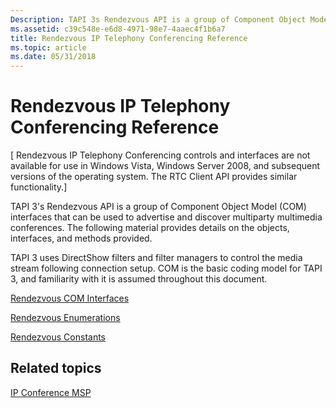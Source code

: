 ```yaml
---
Description: TAPI 3s Rendezvous API is a group of Component Object Model interfaces that can be used to advertise and discover multiparty multimedia conferences. The following material provides details on the objects interfaces and methods provided.
ms.assetid: c39c548e-e6d8-4971-98e7-4aaec4f1b6a7
title: Rendezvous IP Telephony Conferencing Reference
ms.topic: article
ms.date: 05/31/2018
---
```


# Rendezvous IP Telephony Conferencing Reference

\[ Rendezvous IP Telephony Conferencing controls and interfaces are not available for use in Windows Vista, Windows Server 2008, and subsequent versions of the operating system. The RTC Client API provides similar functionality.\]

TAPI 3's Rendezvous API is a group of Component Object Model (COM) interfaces that can be used to advertise and discover multiparty multimedia conferences. The following material provides details on the objects, interfaces, and methods provided.

TAPI 3 uses DirectShow filters and filter managers to control the media stream following connection setup. COM is the basic coding model for TAPI 3, and familiarity with it is assumed throughout this document.

[Rendezvous COM Interfaces](rendezvous-com-interfaces.md)

[Rendezvous Enumerations](rendezvous-enumerations.md)

[Rendezvous Constants](rendezvous-constants.md)

## Related topics

<dl> <dt>

[IP Conference MSP](ipconf-msp.md)
</dt> </dl>

 

 



